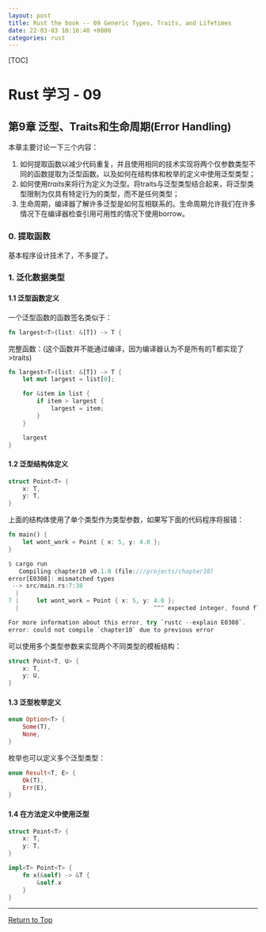 ```yaml
---
layout: post
title: Rust the book -- 09 Generic Types, Traits, and Lifetimes
date: 22-03-03 10:16:40 +0800
categories: rust
---
```


[TOC]

<a name="Top"></a>

# Rust 学习 - 09

## 第9章 泛型、Traits和生命周期(Error Handling)

本章主要讨论一下三个内容：

1.   如何提取函数以减少代码重复，并且使用相同的技术实现将两个仅参数类型不同的函数提取为泛型函数。以及如何在结构体和枚举的定义中使用泛型类型；
2.   如何使用*traits*来将行为定义为泛型。将traits与泛型类型结合起来，将泛型类型限制为仅具有特定行为的类型，而不是任何类型；
3.   生命周期，编译器了解许多泛型是如何互相联系的。生命周期允许我们在许多情况下在编译器检查引用可用性的情况下使用borrow。

### 0. 提取函数

基本程序设计技术了，不多提了。

### 1. 泛化数据类型

#### 1.1 泛型函数定义

一个泛型函数的函数签名类似于：

```rust
fn largest<T>(list: &[T]) -> T {
```

完整函数：(这个函数并不能通过编译，因为编译器认为不是所有的T都实现了>traits)

```rust
fn largest<T>(list: &[T]) -> T {
    let mut largest = list[0];

    for &item in list {
        if item > largest {
            largest = item;
        }
    }

    largest
}
```

#### 1.2 泛型结构体定义

```rust
struct Point<T> {
    x: T,
    y: T,
}
```

上面的结构体使用了单个类型作为类型参数，如果写下面的代码程序将报错：

```rust
fn main() {
    let wont_work = Point { x: 5, y: 4.0 };
}

$ cargo run
   Compiling chapter10 v0.1.0 (file:///projects/chapter10)
error[E0308]: mismatched types
 --> src/main.rs:7:38
  |
7 |     let wont_work = Point { x: 5, y: 4.0 };
  |                                      ^^^ expected integer, found floating-point number

For more information about this error, try `rustc --explain E0308`.
error: could not compile `chapter10` due to previous error

```

可以使用多个类型参数来实现两个不同类型的模板结构：

```rust
struct Point<T, U> {
    x: T,
    y: U,
}
```

#### 1.3 泛型枚举定义

```rust
enum Option<T> {
    Some(T),
    None,
}
```

枚举也可以定义多个泛型类型：

```rust
enum Result<T, E> {
    Ok(T),
    Err(E),
}
```

#### 1.4 在方法定义中使用泛型

```rust
struct Point<T> {
    x: T,
    y: T,
}

impl<T> Point<T> {
    fn x(&self) -> &T {
        &self.x
    }
}
```






---

[Return to Top](#Top)

